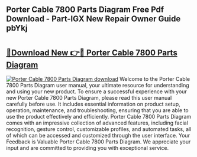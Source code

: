 ## Porter Cable 7800 Parts Diagram Free Pdf Download - Part-IGX New Repair Owner Guide pbYkj

# <h2><a href="http://dfn6x1.blite.top/?on=Porter+Cable+7800+Parts+Diagram">🔗Download New 👉🔴 Porter Cable 7800 Parts Diagram</a></h2>

[![Porter Cable 7800 Parts Diagram download](https://i.imgur.com/lujVjoI.png)](http://dfn6x1.blite.top/?on=Porter+Cable+7800+Parts+Diagram)
Welcome to the Porter Cable 7800 Parts Diagram user manual, your ultimate resource for understanding and using your new product. To ensure a successful experience with your new Porter Cable 7800 Parts Diagram, please read this user manual carefully before use. It includes essential information on product setup, operation, maintenance, and troubleshooting, ensuring that you are able to use the product effectively and efficiently. Porter Cable 7800 Parts Diagram comes with an impressive collection of advanced features, including facial recognition, gesture control, customizable profiles, and automated tasks, all of which can be accessed and customized through the user interface. Your Feedback is Valuable Porter Cable 7800 Parts Diagram. We appreciate your input and are committed to providing you with exceptional service.

